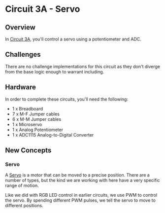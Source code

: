 # Circuit 3A - Servo

## Overview

In [Circuit 3A](./base), you'll control a servo using a potentiometer and ADC.

## Challenges

There are no challenge implementations for this circuit as they don't diverge from the base logic enough to warrant including.

## Hardware

In order to complete these circuits, you'll need the following:

- 1 x Breadboard
- 7 x M-F Jumper cables
- 6 x M-M Jumper cables
- 1 x Microservo
- 1 x Analog Potentiometer
- 1 x ADC1115 Analog-to-Digital Converter

## New Concepts

### Servo

A [Servo](https://en.wikipedia.org/wiki/Servomotor) is a motor that can be moved to a precise position.  There are a number of types, but the kind we are working with here have a very specific range of motion.

Like we did with RGB LED control in earlier circuits, we use PWM to control the servo.  By spending different PWM pulses, we tell the servo to move to different positions.
